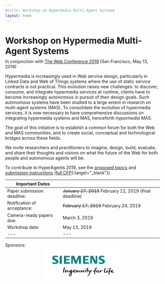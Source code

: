 ```yaml
---
#title: Workshop on Hypermedia Multi-Agent Systems
layout: home
---
```

<h1>Workshop on Hypermedia Multi-Agent Systems</h1>

<div style="margin-top: -10px;">
	<p>In conjunction with <a href="https://www2019.thewebconf.org/" target="_blank">The Web Conference 2019</a> (San Francisco, May 13, 2019)</p>
</div>

Hypermedia is increasingly used in Web service design, particularly in Linked Data and Web of Things systems where the use of static service contracts is not practical. This evolution raises new challenges: to discover, consume, and integrate hypermedia services at runtime, clients have to become increasingly autonomous in pursuit of their design goals. Such autonomous systems have been studied to a large extent in research on multi-agent systems (MAS). To consolidate the evolution of hypermedia services, it is now necessary to have comprehensive discussions on integrating hypermedia systems and MAS, henceforth *hypermedia MAS*.

The goal of this initiative is to establish a common forum for both the Web and MAS communities, and to create social, conceptual and technological bridges across these fields.

We invite researchers and practitioners to imagine, design, build, evaluate, and share their thoughts and visions on what the future of the Web for both people and autonomous agents will be.

To contribute to HyperAgents 2019, see the [proposed topics](/topics/) and [submission instructions](/submissions/) ([full CFP](/HyperAgents2019_CFP.txt){:target="_blank"}).

| Important Dates ||
|---|---|
| Paper submission deadline: | ~~January 27, 2019~~ February 12, 2019 (final deadline) |
| Notification of acceptance: | ~~February 17, 2019~~ February 24, 2019 |
| Camera-ready papers due: | March 3, 2019 |
| Workshop date: | May 13, 2019 |
|---|---|

<p>Sponsors: <img src="/assets/siemens-logo.png" alt="Siemens" style="display: block; margin-left: auto; margin-right: auto; width: 250px;"></p>
